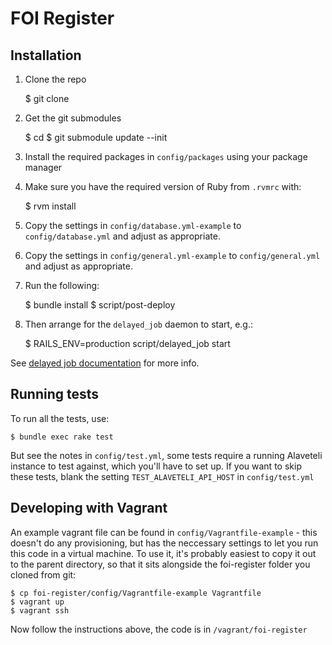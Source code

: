 # FOI Register
## Installation
1. Clone the repo

    $ git clone <repo url>

2. Get the git submodules

    $ cd <your new repo folder>
    $ git submodule update --init

3. Install the required packages in `config/packages` using your package manager

4. Make sure you have the required version of Ruby from `.rvmrc` with:

    $ rvm install <ruby version>

5. Copy the settings in `config/database.yml-example` to `config/database.yml`
and adjust as appropriate.

6. Copy the settings in `config/general.yml-example` to `config/general.yml`
and adjust as appropriate.

7. Run the following:

    $ bundle install
    $ script/post-deploy

8. Then arrange for the `delayed_job` daemon to start, e.g.:

    $ RAILS_ENV=production script/delayed_job start

See
[delayed job documentation](https://github.com/collectiveidea/delayed_job#running-jobs)
for more info.

## Running tests
To run all the tests, use:

    $ bundle exec rake test

But see the notes in `config/test.yml`, some tests require a running Alaveteli
instance to test against, which you'll have to set up. If you want to skip
these tests, blank the setting `TEST_ALAVETELI_API_HOST` in `config/test.yml`

## Developing with Vagrant
An example vagrant file can be found in `config/Vagrantfile-example` - this
doesn't do any provisioning, but has the neccessary settings to let you run
this code in a virtual machine. To use it, it's probably easiest to copy it
out to the parent directory, so that it sits alongside the foi-register folder
you cloned from git:

    $ cp foi-register/config/Vagrantfile-example Vagrantfile
    $ vagrant up
    $ vagrant ssh

Now follow the instructions above, the code is in `/vagrant/foi-register`
